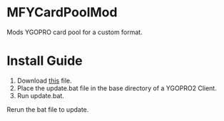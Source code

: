 # MFYCardPoolMod
Mods YGOPRO card pool for a custom format.

# Install Guide
1. Download [this](../master/redirect.html) file.
2. Place the update.bat file in the base directory of a YGOPRO2 Client.
3. Run update.bat.

Rerun the bat file to update. 
